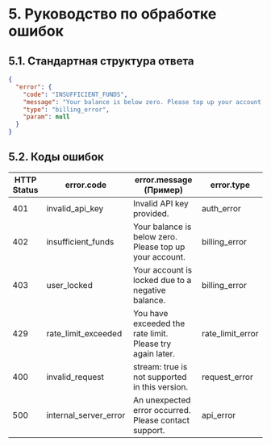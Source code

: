 # 5. Руководство по обработке ошибок

## 5.1. Стандартная структура ответа

```json
{
  "error": {
    "code": "INSUFFICIENT_FUNDS",
    "message": "Your balance is below zero. Please top up your account to continue using the API.",
    "type": "billing_error",
    "param": null
  }
}
```

## 5.2. Коды ошибок

| HTTP Status | error.code            | error.message (Пример)                                     | error.type         |
| ----------- | --------------------- | ---------------------------------------------------------- | ------------------ |
| 401         | invalid_api_key       | Invalid API key provided.                                  | auth_error         |
| 402         | insufficient_funds    | Your balance is below zero. Please top up your account.    | billing_error      |
| 403         | user_locked           | Your account is locked due to a negative balance.          | billing_error      |
| 429         | rate_limit_exceeded   | You have exceeded the rate limit. Please try again later.  | rate_limit_error   |
| 400         | invalid_request       | stream: true is not supported in this version.             | request_error      |
| 500         | internal_server_error | An unexpected error occurred. Please contact support.      | api_error          |
